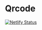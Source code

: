 # Qrcode
[![Netlify Status](https://api.netlify.com/api/v1/badges/544b492b-275e-4665-bfb5-6b0506ca3099/deploy-status)](https://app.netlify.com/sites/gencustomqr/deploys)
